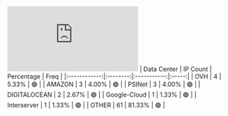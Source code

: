 ![Diagramm](https://github.com/obajay/StateSync-snapshots/blob/main/Projects/Sge/1/README.md)
| Data Center | IP Count | Percentage | Freq |
|:------------:|:--------:|:-----------:|:-----:|
| OVH | 4 | 5.33% | 🟢 |
| AMAZON | 3 | 4.00% | 🟢 |
| PSINet | 3 | 4.00% | 🟢 |
| DIGITALOCEAN | 2 | 2.67% | 🟢 |
| Google-Cloud | 1 | 1.33% | 🟢 |
| Interserver | 1 | 1.33% | 🟢 |
| OTHER | 61 | 81.33% | 🟢 |